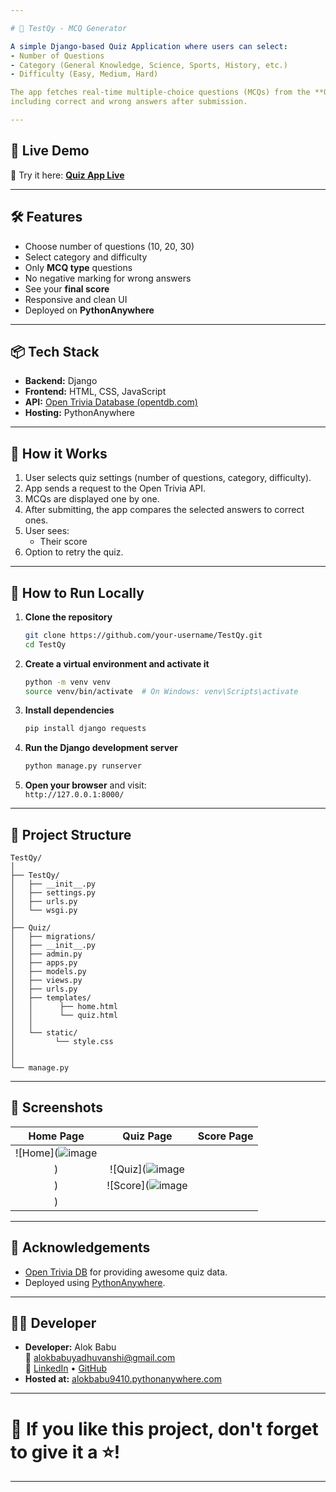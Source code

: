 ```yaml
---

# 🎯 TestQy - MCQ Generator

A simple Django-based Quiz Application where users can select:
- Number of Questions
- Category (General Knowledge, Science, Sports, History, etc.)
- Difficulty (Easy, Medium, Hard)

The app fetches real-time multiple-choice questions (MCQs) from the **Open Trivia API**, lets users attempt the quiz, and shows detailed results,
including correct and wrong answers after submission.

---
```


## 🚀 Live Demo
🔗 Try it here: **[Quiz App Live](https://alokbabu9410.pythonanywhere.com/)**

---

## 🛠️ Features

- Choose number of questions (10, 20, 30)
- Select category and difficulty
- Only **MCQ type** questions
- No negative marking for wrong answers
- See your **final score**
- Responsive and clean UI
- Deployed on **PythonAnywhere**

---

## 📦 Tech Stack

- **Backend:** Django
- **Frontend:** HTML, CSS, JavaScript
- **API:** [Open Trivia Database (opentdb.com)](https://opentdb.com/)
- **Hosting:** PythonAnywhere

---

## 🧩 How it Works

1. User selects quiz settings (number of questions, category, difficulty).
2. App sends a request to the Open Trivia API.
3. MCQs are displayed one by one.
4. After submitting, the app compares the selected answers to correct ones.
5. User sees:
   - Their score
6. Option to retry the quiz.

---

## 🔧 How to Run Locally

1. **Clone the repository**
   ```bash
   git clone https://github.com/your-username/TestQy.git
   cd TestQy
   ```

2. **Create a virtual environment and activate it**
   ```bash
   python -m venv venv
   source venv/bin/activate  # On Windows: venv\Scripts\activate
   ```

3. **Install dependencies**
   ```bash
   pip install django requests
   ```

4. **Run the Django development server**
   ```bash
   python manage.py runserver
   ```

5. **Open your browser** and visit:  
   `http://127.0.0.1:8000/`

---

## 📁 Project Structure

```
TestQy/
│
├── TestQy/
│   ├── __init__.py
│   ├── settings.py
│   ├── urls.py
│   └── wsgi.py
│
├── Quiz/
│   ├── migrations/
│   ├── __init__.py
│   ├── admin.py
│   ├── apps.py
│   ├── models.py
│   ├── views.py
│   ├── urls.py
│   ├── templates/
│   │      ├── home.html
│   │      └── quiz.html
│   │       
│   └── static/
│         └── style.css
│      
│
└── manage.py

```

---

## 📸 Screenshots

| Home Page | Quiz Page | Score Page |
| :-------: | :--------: | :--------: |
| ![Home](![image](https://github.com/user-attachments/assets/f6d33659-041c-4376-9451-47009ca4c971)
) | ![Quiz](![image](https://github.com/user-attachments/assets/01c95c20-9319-467b-a0e4-a3c4a13b41a5)
) | ![Score](![image](https://github.com/user-attachments/assets/9ddebfd3-a6ad-47b0-a447-08b2be954bb9)
) |

---

## 🙏 Acknowledgements

- [Open Trivia DB](https://opentdb.com/) for providing awesome quiz data.
- Deployed using [PythonAnywhere](https://www.pythonanywhere.com/).

---

## 👨‍💻 Developer

- **Developer:** Alok Babu  
📧 [alokbabuyadhuvanshi@gmail.com](mailto:alokbabuyadhuvanshi@gmail.com)  
🔗 [LinkedIn](https://linkedin.com/in/alok-babu) • [GitHub](https://github.com/Alokbabuyadhuvanshi)
- **Hosted at:** [alokbabu9410.pythonanywhere.com](https://alokbabu9410.pythonanywhere.com/)

---

# 🌟 If you like this project, don't forget to give it a ⭐!

---
